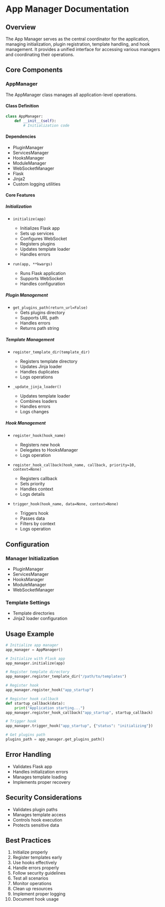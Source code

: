 # App Manager Documentation

## Overview
The App Manager serves as the central coordinator for the application, managing initialization, plugin registration, template handling, and hook management. It provides a unified interface for accessing various managers and coordinating their operations.

## Core Components

### AppManager
The AppManager class manages all application-level operations.

#### Class Definition
```python
class AppManager:
    def __init__(self):
        # Initialization code
```

#### Dependencies
- PluginManager
- ServicesManager
- HooksManager
- ModuleManager
- WebSocketManager
- Flask
- Jinja2
- Custom logging utilities

#### Core Features

##### Initialization
- `initialize(app)`
  - Initializes Flask app
  - Sets up services
  - Configures WebSocket
  - Registers plugins
  - Updates template loader
  - Handles errors

- `run(app, **kwargs)`
  - Runs Flask application
  - Supports WebSocket
  - Handles configuration

##### Plugin Management
- `get_plugins_path(return_url=False)`
  - Gets plugins directory
  - Supports URL path
  - Handles errors
  - Returns path string

##### Template Management
- `register_template_dir(template_dir)`
  - Registers template directory
  - Updates Jinja loader
  - Handles duplicates
  - Logs operations

- `_update_jinja_loader()`
  - Updates template loader
  - Combines loaders
  - Handles errors
  - Logs changes

##### Hook Management
- `register_hook(hook_name)`
  - Registers new hook
  - Delegates to HooksManager
  - Logs operation

- `register_hook_callback(hook_name, callback, priority=10, context=None)`
  - Registers callback
  - Sets priority
  - Handles context
  - Logs details

- `trigger_hook(hook_name, data=None, context=None)`
  - Triggers hook
  - Passes data
  - Filters by context
  - Logs operation

## Configuration

### Manager Initialization
- PluginManager
- ServicesManager
- HooksManager
- ModuleManager
- WebSocketManager

### Template Settings
- Template directories
- Jinja2 loader configuration

## Usage Example
```python
# Initialize app manager
app_manager = AppManager()

# Initialize with Flask app
app_manager.initialize(app)

# Register template directory
app_manager.register_template_dir("/path/to/templates")

# Register hook
app_manager.register_hook("app_startup")

# Register hook callback
def startup_callback(data):
    print("Application starting...")
app_manager.register_hook_callback("app_startup", startup_callback)

# Trigger hook
app_manager.trigger_hook("app_startup", {"status": "initializing"})

# Get plugins path
plugins_path = app_manager.get_plugins_path()
```

## Error Handling
- Validates Flask app
- Handles initialization errors
- Manages template loading
- Implements proper recovery

## Security Considerations
- Validates plugin paths
- Manages template access
- Controls hook execution
- Protects sensitive data

## Best Practices
1. Initialize properly
2. Register templates early
3. Use hooks effectively
4. Handle errors properly
5. Follow security guidelines
6. Test all scenarios
7. Monitor operations
8. Clean up resources
9. Implement proper logging
10. Document hook usage 